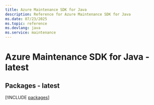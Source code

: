```yaml
---
title: Azure Maintenance SDK for Java
description: Reference for Azure Maintenance SDK for Java
ms.date: 07/23/2025
ms.topic: reference
ms.devlang: java
ms.service: maintenance
---
```

# Azure Maintenance SDK for Java - latest
## Packages - latest
[!INCLUDE [packages](maintenance-index.md)]